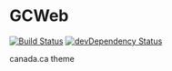 GCWeb
=====

[![Build Status](https://travis-ci.org/wet-boew/GCWeb.png?branch=master)](https://travis-ci.org/wet-boew/GCWeb)
[![devDependency Status](https://david-dm.org/wet-boew/GCWeb/dev-status.png?theme=shields.io)](https://david-dm.org/wet-boew/GCWeb#info=devDependencies)

canada.ca theme
